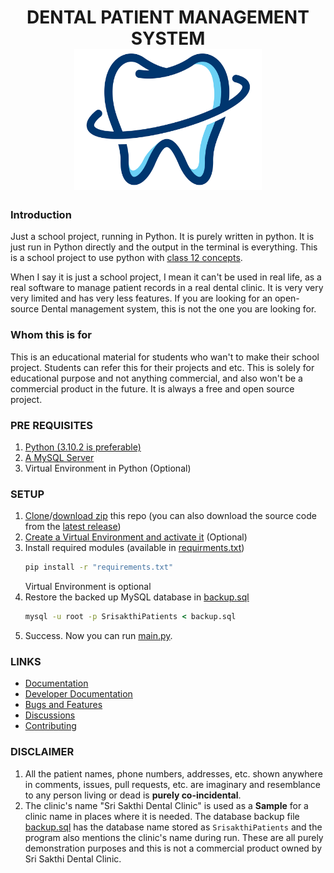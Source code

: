 <h1 align="center">
DENTAL PATIENT MANAGEMENT SYSTEM<br>
<img src="Assets/Teeth-logo-stretched.png" width="300">
</h1>

### Introduction
Just a school project, running in Python. It is purely written in python. 
It is just run in Python directly and the output in the terminal is everything.
This is a school project to use python with [class 12 concepts](https://csstudy.in/sumita-arora-python-class-12-pdf-cs-book/).

When I say it is just a school project, I mean it can't be used in real life, as
a real software to manage patient records in a  real dental clinic. It is very very
very limited and has very less features. If you are looking for an open-source Dental
management system, this is not the one you are looking for.

### Whom this is for
This is an educational material for students who wan't to make their school project.
Students can refer this for their projects and etc. This is solely for educational
purpose and not anything commercial, and also won't be a commercial product in the 
future. It is always a free and open source project.

### PRE REQUISITES
1. [Python (3.10.2 is preferable)](https://realpython.com/installing-python/)
2. [A MySQL Server](https://www.mysql.com/)
3. Virtual Environment in Python (Optional)

### SETUP
1. [Clone](https://www.howtogeek.com/451360/how-to-clone-a-github-repository/)/[download zip](https://sites.northwestern.edu/researchcomputing/resources/downloading-from-github/) this repo (you can also download the source code from the [latest release](https://github.com/ShobanChiddarth/Dental-Patient-Management-System/releases/latest))
1. [Create a Virtual Environment and activate it](https://thepythonguru.com/python-virtualenv-guide/) (Optional)
1. Install required modules (available in [requirments.txt](/requirements.txt))
   ```cmd
   pip install -r "requirements.txt"
   ```
   Virtual Environment is optional
1. Restore the backed up MySQL database in [backup.sql](backup.sql)
   ```cmd
   mysql -u root -p SrisakthiPatients < backup.sql
   ```
1. Success. Now you can run [main.py](/src/main.py).

### LINKS
- [Documentation](./docs/)
- [Developer Documentation](./docs/devdocs)
- [Bugs and Features](https://github.com/ShobanChiddarth/Dental-Patient-Management-System/issues)
- [Discussions](https://github.com/ShobanChiddarth/Dental-Patient-Management-System/discussions)
- [Contributing](.github/CONTRIBUTING.md)

### DISCLAIMER
1. All the patient names, phone numbers, addresses, etc. shown anywhere
in comments, issues, pull requests, etc. are imaginary and resemblance
to any person living or dead is **purely co-incidental**.
1. The clinic's name "Sri Sakthi Dental Clinic" is used as a **Sample** for
a clinic name in places where it is needed. The database backup file
[backup.sql](https://github.com/ShobanChiddarth/Dental-Patient-Management-System/blob/d985c7a09cd2a052a3d47ce70db3bea31c2e79fd/backup.sql#L22) <!-- Permalink is used in case the database is updated in the future, the line where the `CREATE DATABASE` statement would be present may not be the same -->
has the database name stored as `SrisakthiPatients` and the program also
mentions the clinic's name during run. These are all purely demonstration
purposes and this is not a commercial product owned by Sri Sakthi Dental Clinic.
